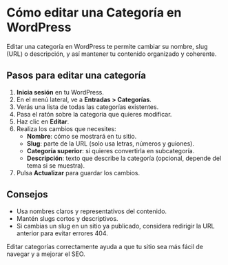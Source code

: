 # Cómo editar una Categoría en WordPress

Editar una categoría en WordPress te permite cambiar su nombre, slug (URL) o descripción, y así mantener tu contenido organizado y coherente.

## Pasos para editar una categoría
1. **Inicia sesión** en tu WordPress.
2. En el menú lateral, ve a **Entradas > Categorías**.
3. Verás una lista de todas las categorías existentes.
4. Pasa el ratón sobre la categoría que quieres modificar.
5. Haz clic en **Editar**.
6. Realiza los cambios que necesites:
   - **Nombre**: cómo se mostrará en tu sitio.
   - **Slug**: parte de la URL (solo usa letras, números y guiones).
   - **Categoría superior**: si quieres convertirla en subcategoría.
   - **Descripción**: texto que describe la categoría (opcional, depende del tema si se muestra).
7. Pulsa **Actualizar** para guardar los cambios.

## Consejos
- Usa nombres claros y representativos del contenido.
- Mantén slugs cortos y descriptivos.
- Si cambias un slug en un sitio ya publicado, considera redirigir la URL anterior para evitar errores 404.

Editar categorías correctamente ayuda a que tu sitio sea más fácil de navegar y a mejorar el SEO.

